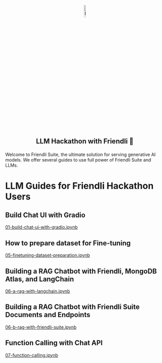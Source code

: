 <p align="center">
  <img width="10%" alt="Friendli Logo" src="https://friendli.ai/icon.svg">
</p>

<h2><p align="center">LLM Hackathon with Friendli 🚀</p></h2>

Welcome to Friendli Suite, the ultimate solution for serving generative AI models. We offer several guides to use full power of Friendli Suite and LLMs.

# LLM Guides for Friendli Hackathon Users

## Build Chat UI with Gradio

[01-build-chat-ui-with-gradio.ipynb](01-build-chat-ui-with-gradio.ipynb)

## How to prepare dataset for Fine-tuning

[05-finetuning-dataset-preparation.ipynb](05-finetuning-dataset-preparation.ipynb)

## Building a RAG Chatbot with Friendli, MongoDB Atlas, and LangChain

[06-a-rag-with-langchain.ipynb](06-a-rag-with-langchain.ipynb)

## Building a RAG Chatbot with Friendli Suite Documents and Endpoints

[06-b-rag-with-friendli-suite.ipynb](06-b-rag-with-friendli-suite.ipynb)

## Function Calling with Chat API

[07-function-calling.ipynb](07-function-calling.ipynb)
